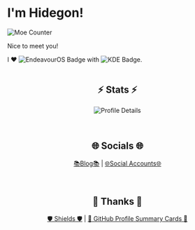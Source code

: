 # I'm Hidegon!

![Moe Counter](https://count.getloli.com/@hidegon?name=hidegon&theme=moebooru&padding=7&offset=0&align=top&scale=1&pixelated=1&darkmode=auto)  

Nice to meet you!  

I ♥️ ![EndeavourOS Badge](https://img.shields.io/badge/EndeavourOS-7F7FFF?logo=endeavouros&logoColor=fff&style=flat-square) with ![KDE Badge](https://img.shields.io/badge/KDE-1D99F3?logo=kde&logoColor=fff&style=flat-square).  
<br>

<div align="center">
  
## ⚡ Stats ⚡

![Profile Details](https://github-profile-summary-cards.vercel.app/api/cards/profile-details?username=HidegonSan&theme=monokai)  

<br>
</div>

<div align="center">

## 🌐 Socials 🌐

[📚️Blog📚️](https://hidegonsan.github.io/blog/) | [🌐Social Accounts🌐](./social.md)  

<br>

## 💚 Thanks 💚

[🛡️ Shields 🛡️](https://github.com/badges/shields) | [📝 GitHub Profile Summary Cards 📝](https://github.com/vn7n24fzkq/github-profile-summary-cards)  

<br>
</div>
